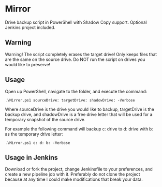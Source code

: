 # Mirror

Drive backup script in PowerShell with Shadow Copy support. Optional Jenkins project included.

## Warning

Warning! The script completely erases the target drive! Only keeps files that are the same on the source drive. Do NOT run the script on drives you would like to preserve!

## Usage

Open up PowerShell, navigate to the folder, and execute the command:

    .\Mirror.ps1 sourceDrive: targetDrive: shadowDrive: -Verbose
    
Where sourceDrive is the drive you would like to backup, targetDrive is the backup drive, and shadowDrive is a free drive letter that will be used for a temporary snapshot of the source drive.

For example the following command will backup c: drive to d: drive with b: as the temporary drive letter:

    .\Mirror.ps1 c: d: b: -Verbose

## Usage in Jenkins

Download or fork the project, change Jenkinsfile to your preferences, and create a new pipeline job with it. Preferably do not clone the project because at any time I could make modifications that break your data.
